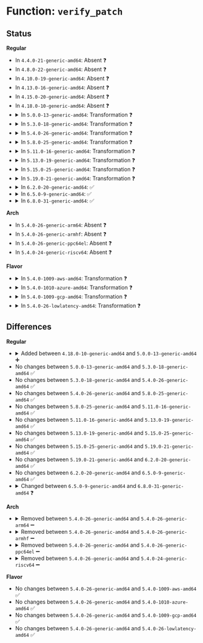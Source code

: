 # Function: <code>verify_patch</code>

## Status
<b>Regular</b>
<ul>
<li>
In <code>4.4.0-21-generic-amd64</code>: Absent ❓
</li>
<li>
In <code>4.8.0-22-generic-amd64</code>: Absent ❓
</li>
<li>
In <code>4.10.0-19-generic-amd64</code>: Absent ❓
</li>
<li>
In <code>4.13.0-16-generic-amd64</code>: Absent ❓
</li>
<li>
In <code>4.15.0-20-generic-amd64</code>: Absent ❓
</li>
<li>
In <code>4.18.0-10-generic-amd64</code>: Absent ❓
</li>
<li>
<details>
<summary>In <code>5.0.0-13-generic-amd64</code>: Transformation ❓</summary>

```c
int verify_patch(u8 family, const u8 * buf, size_t buf_size, u32 * patch_size, bool early)
```

```json
{
  "name": "verify_patch",
  "collision_type": "Unique Static",
  "inline_type": "No",
  "funcs": [
    {
      "addr": 0,
      "name": "verify_patch",
      "external": false,
      "loc": "arch/x86/kernel/cpu/microcode/amd.c:238",
      "file": "arch/x86/kernel/cpu/microcode/amd.c",
      "inline": "seen, unknown",
      "caller_inline": [],
      "caller_func": [
        "arch/x86/kernel/cpu/microcode/amd.c:__load_microcode_amd",
        "arch/x86/kernel/cpu/microcode/amd.c:scan_containers"
      ]
    }
  ],
  "symbols": [
    {
      "addr": 18446744071579191552,
      "name": "verify_patch",
      "section": ".text",
      "bind": "STB_LOCAL",
      "size": 438
    },
    {
      "addr": 18446744071579194917,
      "name": "verify_patch.cold.9",
      "section": ".text",
      "bind": "STB_LOCAL",
      "size": 23
    }
  ]
}
```
</details>
</li>
<li>
<details>
<summary>In <code>5.3.0-18-generic-amd64</code>: Transformation ❓</summary>

```c
int verify_patch(u8 family, const u8 * buf, size_t buf_size, u32 * patch_size, bool early)
```

```json
{
  "name": "verify_patch",
  "collision_type": "Unique Static",
  "inline_type": "No",
  "funcs": [
    {
      "addr": 0,
      "name": "verify_patch",
      "external": false,
      "loc": "arch/x86/kernel/cpu/microcode/amd.c:236",
      "file": "arch/x86/kernel/cpu/microcode/amd.c",
      "inline": "seen, unknown",
      "caller_inline": [],
      "caller_func": [
        "arch/x86/kernel/cpu/microcode/amd.c:__load_microcode_amd",
        "arch/x86/kernel/cpu/microcode/amd.c:scan_containers"
      ]
    }
  ],
  "symbols": [
    {
      "addr": 18446744071579204416,
      "name": "verify_patch",
      "section": ".text",
      "bind": "STB_LOCAL",
      "size": 441
    },
    {
      "addr": 18446744071579207767,
      "name": "verify_patch.cold",
      "section": ".text",
      "bind": "STB_LOCAL",
      "size": 23
    }
  ]
}
```
</details>
</li>
<li>
<details>
<summary>In <code>5.4.0-26-generic-amd64</code>: Transformation ❓</summary>

```c
int verify_patch(u8 family, const u8 * buf, size_t buf_size, u32 * patch_size, bool early)
```

```json
{
  "name": "verify_patch",
  "collision_type": "Unique Static",
  "inline_type": "No",
  "funcs": [
    {
      "addr": 0,
      "name": "verify_patch",
      "external": false,
      "loc": "arch/x86/kernel/cpu/microcode/amd.c:236",
      "file": "arch/x86/kernel/cpu/microcode/amd.c",
      "inline": "seen, unknown",
      "caller_inline": [],
      "caller_func": [
        "arch/x86/kernel/cpu/microcode/amd.c:__load_microcode_amd",
        "arch/x86/kernel/cpu/microcode/amd.c:scan_containers"
      ]
    }
  ],
  "symbols": [
    {
      "addr": 18446744071579206672,
      "name": "verify_patch",
      "section": ".text",
      "bind": "STB_LOCAL",
      "size": 441
    },
    {
      "addr": 18446744071579210023,
      "name": "verify_patch.cold",
      "section": ".text",
      "bind": "STB_LOCAL",
      "size": 23
    }
  ]
}
```
</details>
</li>
<li>
<details>
<summary>In <code>5.8.0-25-generic-amd64</code>: Transformation ❓</summary>

```c
int verify_patch(u8 family, const u8 * buf, size_t buf_size, u32 * patch_size, bool early)
```

```json
{
  "name": "verify_patch",
  "collision_type": "Unique Static",
  "inline_type": "No",
  "funcs": [
    {
      "addr": 0,
      "name": "verify_patch",
      "external": false,
      "loc": "arch/x86/kernel/cpu/microcode/amd.c:236",
      "file": "arch/x86/kernel/cpu/microcode/amd.c",
      "inline": "seen, unknown",
      "caller_inline": [],
      "caller_func": [
        "arch/x86/kernel/cpu/microcode/amd.c:parse_container"
      ]
    }
  ],
  "symbols": [
    {
      "addr": 18446744071579227264,
      "name": "verify_patch",
      "section": ".text",
      "bind": "STB_LOCAL",
      "size": 451
    },
    {
      "addr": 18446744071579231109,
      "name": "verify_patch.cold",
      "section": ".text",
      "bind": "STB_LOCAL",
      "size": 23
    }
  ]
}
```
</details>
</li>
<li>
<details>
<summary>In <code>5.11.0-16-generic-amd64</code>: Transformation ❓</summary>

```c
int verify_patch(u8 family, const u8 * buf, size_t buf_size, u32 * patch_size, bool early)
```

```json
{
  "name": "verify_patch",
  "collision_type": "Unique Static",
  "inline_type": "No",
  "funcs": [
    {
      "addr": 0,
      "name": "verify_patch",
      "external": false,
      "loc": "arch/x86/kernel/cpu/microcode/amd.c:235",
      "file": "arch/x86/kernel/cpu/microcode/amd.c",
      "inline": "seen, unknown",
      "caller_inline": [],
      "caller_func": [
        "arch/x86/kernel/cpu/microcode/amd.c:parse_container"
      ]
    }
  ],
  "symbols": [
    {
      "addr": 18446744071579220768,
      "name": "verify_patch",
      "section": ".text",
      "bind": "STB_LOCAL",
      "size": 451
    },
    {
      "addr": 18446744071591256413,
      "name": "verify_patch.cold",
      "section": ".text",
      "bind": "STB_LOCAL",
      "size": 23
    }
  ]
}
```
</details>
</li>
<li>
<details>
<summary>In <code>5.13.0-19-generic-amd64</code>: Transformation ❓</summary>

```c
int verify_patch(u8 family, const u8 * buf, size_t buf_size, u32 * patch_size, bool early)
```

```json
{
  "name": "verify_patch",
  "collision_type": "Unique Static",
  "inline_type": "No",
  "funcs": [
    {
      "addr": 0,
      "name": "verify_patch",
      "external": false,
      "loc": "arch/x86/kernel/cpu/microcode/amd.c:235",
      "file": "arch/x86/kernel/cpu/microcode/amd.c",
      "inline": "seen, unknown",
      "caller_inline": [],
      "caller_func": [
        "arch/x86/kernel/cpu/microcode/amd.c:__load_microcode_amd",
        "arch/x86/kernel/cpu/microcode/amd.c:scan_containers"
      ]
    }
  ],
  "symbols": [
    {
      "addr": 18446744071579223264,
      "name": "verify_patch",
      "section": ".text",
      "bind": "STB_LOCAL",
      "size": 468
    },
    {
      "addr": 18446744071591200003,
      "name": "verify_patch.cold",
      "section": ".text",
      "bind": "STB_LOCAL",
      "size": 23
    }
  ]
}
```
</details>
</li>
<li>
<details>
<summary>In <code>5.15.0-25-generic-amd64</code>: Transformation ❓</summary>

```c
int verify_patch(u8 family, const u8 * buf, size_t buf_size, u32 * patch_size, bool early)
```

```json
{
  "name": "verify_patch",
  "collision_type": "Unique Static",
  "inline_type": "No",
  "funcs": [
    {
      "addr": 0,
      "name": "verify_patch",
      "external": false,
      "loc": "arch/x86/kernel/cpu/microcode/amd.c:235",
      "file": "arch/x86/kernel/cpu/microcode/amd.c",
      "inline": "seen, unknown",
      "caller_inline": [],
      "caller_func": [
        "arch/x86/kernel/cpu/microcode/amd.c:__load_microcode_amd",
        "arch/x86/kernel/cpu/microcode/amd.c:scan_containers"
      ]
    }
  ],
  "symbols": [
    {
      "addr": 18446744071579261856,
      "name": "verify_patch",
      "section": ".text",
      "bind": "STB_LOCAL",
      "size": 462
    },
    {
      "addr": 18446744071592068091,
      "name": "verify_patch.cold",
      "section": ".text",
      "bind": "STB_LOCAL",
      "size": 23
    }
  ]
}
```
</details>
</li>
<li>
<details>
<summary>In <code>5.19.0-21-generic-amd64</code>: Transformation ❓</summary>

```c
int verify_patch(u8 family, const u8 * buf, size_t buf_size, u32 * patch_size, bool early)
```

```json
{
  "name": "verify_patch",
  "collision_type": "Unique Static",
  "inline_type": "No",
  "funcs": [
    {
      "addr": 0,
      "name": "verify_patch",
      "external": false,
      "loc": "arch/x86/kernel/cpu/microcode/amd.c:235",
      "file": "arch/x86/kernel/cpu/microcode/amd.c",
      "inline": "seen, unknown",
      "caller_inline": [],
      "caller_func": [
        "arch/x86/kernel/cpu/microcode/amd.c:__load_microcode_amd",
        "arch/x86/kernel/cpu/microcode/amd.c:scan_containers"
      ]
    }
  ],
  "symbols": [
    {
      "addr": 18446744071579314128,
      "name": "verify_patch",
      "section": ".text",
      "bind": "STB_LOCAL",
      "size": 440
    },
    {
      "addr": 18446744071593834286,
      "name": "verify_patch.cold",
      "section": ".text",
      "bind": "STB_LOCAL",
      "size": 20
    }
  ]
}
```
</details>
</li>
<li>
<details>
<summary>In <code>6.2.0-20-generic-amd64</code>: ✅</summary>

```c
int verify_patch(u8 family, const u8 * buf, size_t buf_size, u32 * patch_size, bool early)
```

```json
{
  "name": "verify_patch",
  "collision_type": "Unique Static",
  "inline_type": "No",
  "funcs": [
    {
      "addr": 18446744071579379488,
      "name": "verify_patch",
      "external": false,
      "loc": "arch/x86/kernel/cpu/microcode/amd.c:237",
      "file": "arch/x86/kernel/cpu/microcode/amd.c",
      "inline": "seen, unknown",
      "caller_inline": [],
      "caller_func": [
        "arch/x86/kernel/cpu/microcode/amd.c:__load_microcode_amd",
        "arch/x86/kernel/cpu/microcode/amd.c:scan_containers"
      ]
    }
  ],
  "symbols": [
    {
      "addr": 18446744071579379488,
      "name": "verify_patch",
      "section": ".text",
      "bind": "STB_LOCAL",
      "size": 438
    }
  ]
}
```
</details>
</li>
<li>
<details>
<summary>In <code>6.5.0-9-generic-amd64</code>: ✅</summary>

```c
int verify_patch(u8 family, const u8 * buf, size_t buf_size, u32 * patch_size, bool early)
```

```json
{
  "name": "verify_patch",
  "collision_type": "Unique Static",
  "inline_type": "No",
  "funcs": [
    {
      "addr": 18446744071579388656,
      "name": "verify_patch",
      "external": false,
      "loc": "arch/x86/kernel/cpu/microcode/amd.c:235",
      "file": "arch/x86/kernel/cpu/microcode/amd.c",
      "inline": "seen, unknown",
      "caller_inline": [],
      "caller_func": [
        "arch/x86/kernel/cpu/microcode/amd.c:__load_microcode_amd",
        "arch/x86/kernel/cpu/microcode/amd.c:scan_containers"
      ]
    }
  ],
  "symbols": [
    {
      "addr": 18446744071579388656,
      "name": "verify_patch",
      "section": ".text",
      "bind": "STB_LOCAL",
      "size": 424
    }
  ]
}
```
</details>
</li>
<li>
<details>
<summary>In <code>6.8.0-31-generic-amd64</code>: ✅</summary>

```c
int verify_patch(u8 family, const u8 * buf, size_t buf_size, u32 * patch_size)
```

```json
{
  "name": "verify_patch",
  "collision_type": "Unique Static",
  "inline_type": "No",
  "funcs": [
    {
      "addr": 18446744071579418336,
      "name": "verify_patch",
      "external": false,
      "loc": "arch/x86/kernel/cpu/microcode/amd.c:264",
      "file": "arch/x86/kernel/cpu/microcode/amd.c",
      "inline": "seen, unknown",
      "caller_inline": [],
      "caller_func": [
        "arch/x86/kernel/cpu/microcode/amd.c:scan_containers"
      ]
    }
  ],
  "symbols": [
    {
      "addr": 18446744071579418336,
      "name": "verify_patch",
      "section": ".text",
      "bind": "STB_LOCAL",
      "size": 433
    }
  ]
}
```
</details>
</li>
</ul>
<b>Arch</b>
<ul>
<li>
In <code>5.4.0-26-generic-arm64</code>: Absent ❓
</li>
<li>
In <code>5.4.0-26-generic-armhf</code>: Absent ❓
</li>
<li>
In <code>5.4.0-26-generic-ppc64el</code>: Absent ❓
</li>
<li>
In <code>5.4.0-24-generic-riscv64</code>: Absent ❓
</li>
</ul>
<b>Flavor</b>
<ul>
<li>
<details>
<summary>In <code>5.4.0-1009-aws-amd64</code>: Transformation ❓</summary>

```c
int verify_patch(u8 family, const u8 * buf, size_t buf_size, u32 * patch_size, bool early)
```

```json
{
  "name": "verify_patch",
  "collision_type": "Unique Static",
  "inline_type": "No",
  "funcs": [
    {
      "addr": 0,
      "name": "verify_patch",
      "external": false,
      "loc": "arch/x86/kernel/cpu/microcode/amd.c:236",
      "file": "arch/x86/kernel/cpu/microcode/amd.c",
      "inline": "seen, unknown",
      "caller_inline": [],
      "caller_func": [
        "arch/x86/kernel/cpu/microcode/amd.c:__load_microcode_amd",
        "arch/x86/kernel/cpu/microcode/amd.c:scan_containers"
      ]
    }
  ],
  "symbols": [
    {
      "addr": 18446744071579205520,
      "name": "verify_patch",
      "section": ".text",
      "bind": "STB_LOCAL",
      "size": 441
    },
    {
      "addr": 18446744071579208871,
      "name": "verify_patch.cold",
      "section": ".text",
      "bind": "STB_LOCAL",
      "size": 23
    }
  ]
}
```
</details>
</li>
<li>
<details>
<summary>In <code>5.4.0-1010-azure-amd64</code>: Transformation ❓</summary>

```c
int verify_patch(u8 family, const u8 * buf, size_t buf_size, u32 * patch_size, bool early)
```

```json
{
  "name": "verify_patch",
  "collision_type": "Unique Static",
  "inline_type": "No",
  "funcs": [
    {
      "addr": 0,
      "name": "verify_patch",
      "external": false,
      "loc": "arch/x86/kernel/cpu/microcode/amd.c:236",
      "file": "arch/x86/kernel/cpu/microcode/amd.c",
      "inline": "seen, unknown",
      "caller_inline": [],
      "caller_func": [
        "arch/x86/kernel/cpu/microcode/amd.c:__load_microcode_amd",
        "arch/x86/kernel/cpu/microcode/amd.c:scan_containers"
      ]
    }
  ],
  "symbols": [
    {
      "addr": 18446744071579140272,
      "name": "verify_patch",
      "section": ".text",
      "bind": "STB_LOCAL",
      "size": 441
    },
    {
      "addr": 18446744071579143801,
      "name": "verify_patch.cold",
      "section": ".text",
      "bind": "STB_LOCAL",
      "size": 23
    }
  ]
}
```
</details>
</li>
<li>
<details>
<summary>In <code>5.4.0-1009-gcp-amd64</code>: Transformation ❓</summary>

```c
int verify_patch(u8 family, const u8 * buf, size_t buf_size, u32 * patch_size, bool early)
```

```json
{
  "name": "verify_patch",
  "collision_type": "Unique Static",
  "inline_type": "No",
  "funcs": [
    {
      "addr": 0,
      "name": "verify_patch",
      "external": false,
      "loc": "arch/x86/kernel/cpu/microcode/amd.c:236",
      "file": "arch/x86/kernel/cpu/microcode/amd.c",
      "inline": "seen, unknown",
      "caller_inline": [],
      "caller_func": [
        "arch/x86/kernel/cpu/microcode/amd.c:__load_microcode_amd",
        "arch/x86/kernel/cpu/microcode/amd.c:scan_containers"
      ]
    }
  ],
  "symbols": [
    {
      "addr": 18446744071579206592,
      "name": "verify_patch",
      "section": ".text",
      "bind": "STB_LOCAL",
      "size": 441
    },
    {
      "addr": 18446744071579209943,
      "name": "verify_patch.cold",
      "section": ".text",
      "bind": "STB_LOCAL",
      "size": 23
    }
  ]
}
```
</details>
</li>
<li>
<details>
<summary>In <code>5.4.0-26-lowlatency-amd64</code>: Transformation ❓</summary>

```c
int verify_patch(u8 family, const u8 * buf, size_t buf_size, u32 * patch_size, bool early)
```

```json
{
  "name": "verify_patch",
  "collision_type": "Unique Static",
  "inline_type": "No",
  "funcs": [
    {
      "addr": 0,
      "name": "verify_patch",
      "external": false,
      "loc": "arch/x86/kernel/cpu/microcode/amd.c:236",
      "file": "arch/x86/kernel/cpu/microcode/amd.c",
      "inline": "seen, unknown",
      "caller_inline": [],
      "caller_func": [
        "arch/x86/kernel/cpu/microcode/amd.c:__load_microcode_amd",
        "arch/x86/kernel/cpu/microcode/amd.c:scan_containers"
      ]
    }
  ],
  "symbols": [
    {
      "addr": 18446744071579211872,
      "name": "verify_patch",
      "section": ".text",
      "bind": "STB_LOCAL",
      "size": 441
    },
    {
      "addr": 18446744071579215223,
      "name": "verify_patch.cold",
      "section": ".text",
      "bind": "STB_LOCAL",
      "size": 23
    }
  ]
}
```
</details>
</li>
</ul>

## Differences
<b>Regular</b>
<ul>
<li>
<details>
<summary>Added between <code>4.18.0-10-generic-amd64</code> and <code>5.0.0-13-generic-amd64</code> ➕</summary>

```c
int verify_patch(u8 family, const u8 * buf, size_t buf_size, u32 * patch_size, bool early)
```
</details>
</li>
<li>
No changes between <code>5.0.0-13-generic-amd64</code> and <code>5.3.0-18-generic-amd64</code> ✅
</li>
<li>
No changes between <code>5.3.0-18-generic-amd64</code> and <code>5.4.0-26-generic-amd64</code> ✅
</li>
<li>
No changes between <code>5.4.0-26-generic-amd64</code> and <code>5.8.0-25-generic-amd64</code> ✅
</li>
<li>
No changes between <code>5.8.0-25-generic-amd64</code> and <code>5.11.0-16-generic-amd64</code> ✅
</li>
<li>
No changes between <code>5.11.0-16-generic-amd64</code> and <code>5.13.0-19-generic-amd64</code> ✅
</li>
<li>
No changes between <code>5.13.0-19-generic-amd64</code> and <code>5.15.0-25-generic-amd64</code> ✅
</li>
<li>
No changes between <code>5.15.0-25-generic-amd64</code> and <code>5.19.0-21-generic-amd64</code> ✅
</li>
<li>
No changes between <code>5.19.0-21-generic-amd64</code> and <code>6.2.0-20-generic-amd64</code> ✅
</li>
<li>
No changes between <code>6.2.0-20-generic-amd64</code> and <code>6.5.0-9-generic-amd64</code> ✅
</li>
<li>
<details>
<summary>Changed between <code>6.5.0-9-generic-amd64</code> and <code>6.8.0-31-generic-amd64</code> ❓</summary>
<ul>
<li>
<b>Param removed. </b>
<code>bool early</code>
</li>
</ul>
</details>
</li>
</ul>
<b>Arch</b>
<ul>
<li>
<details>
<summary>Removed between <code>5.4.0-26-generic-amd64</code> and <code>5.4.0-26-generic-arm64</code> ➖</summary>

```c
int verify_patch(u8 family, const u8 * buf, size_t buf_size, u32 * patch_size, bool early)
```
</details>
</li>
<li>
<details>
<summary>Removed between <code>5.4.0-26-generic-amd64</code> and <code>5.4.0-26-generic-armhf</code> ➖</summary>

```c
int verify_patch(u8 family, const u8 * buf, size_t buf_size, u32 * patch_size, bool early)
```
</details>
</li>
<li>
<details>
<summary>Removed between <code>5.4.0-26-generic-amd64</code> and <code>5.4.0-26-generic-ppc64el</code> ➖</summary>

```c
int verify_patch(u8 family, const u8 * buf, size_t buf_size, u32 * patch_size, bool early)
```
</details>
</li>
<li>
<details>
<summary>Removed between <code>5.4.0-26-generic-amd64</code> and <code>5.4.0-24-generic-riscv64</code> ➖</summary>

```c
int verify_patch(u8 family, const u8 * buf, size_t buf_size, u32 * patch_size, bool early)
```
</details>
</li>
</ul>
<b>Flavor</b>
<ul>
<li>
No changes between <code>5.4.0-26-generic-amd64</code> and <code>5.4.0-1009-aws-amd64</code> ✅
</li>
<li>
No changes between <code>5.4.0-26-generic-amd64</code> and <code>5.4.0-1010-azure-amd64</code> ✅
</li>
<li>
No changes between <code>5.4.0-26-generic-amd64</code> and <code>5.4.0-1009-gcp-amd64</code> ✅
</li>
<li>
No changes between <code>5.4.0-26-generic-amd64</code> and <code>5.4.0-26-lowlatency-amd64</code> ✅
</li>
</ul>

